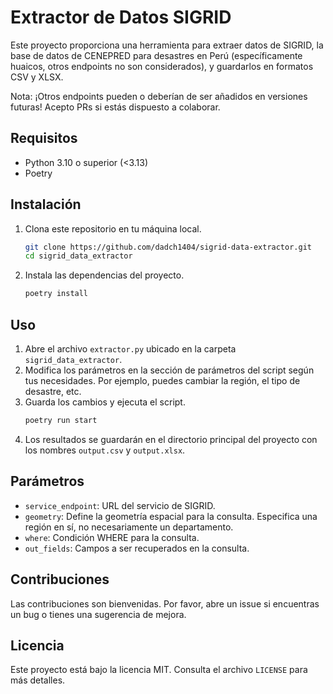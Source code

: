 # Extractor de Datos SIGRID

Este proyecto proporciona una herramienta para extraer datos de SIGRID, la base de datos de CENEPRED para desastres en Perú (específicamente huaicos, otros endpoints no son considerados), y guardarlos en formatos CSV y XLSX.

Nota: ¡Otros endpoints pueden o deberían de ser añadidos en versiones futuras! Acepto PRs si estás dispuesto a colaborar.

## Requisitos

- Python 3.10 o superior (<3.13)
- Poetry

## Instalación

1. Clona este repositorio en tu máquina local.
    ```sh
    git clone https://github.com/dadch1404/sigrid-data-extractor.git
    cd sigrid_data_extractor
    ```
2. Instala las dependencias del proyecto.
    ```sh
    poetry install
    ```

## Uso

1. Abre el archivo `extractor.py` ubicado en la carpeta `sigrid_data_extractor`.
2. Modifica los parámetros en la sección de parámetros del script según tus necesidades. Por ejemplo, puedes cambiar la región, el tipo de desastre, etc.
3. Guarda los cambios y ejecuta el script.
    ```sh
    poetry run start
    ```
4. Los resultados se guardarán en el directorio principal del proyecto con los nombres `output.csv` y `output.xlsx`.

## Parámetros

- `service_endpoint`: URL del servicio de SIGRID.
- `geometry`: Define la geometría espacial para la consulta. Especifica una región en sí, no necesariamente un departamento.
- `where`: Condición WHERE para la consulta.
- `out_fields`: Campos a ser recuperados en la consulta.

## Contribuciones

Las contribuciones son bienvenidas. Por favor, abre un issue si encuentras un bug o tienes una sugerencia de mejora.

## Licencia

Este proyecto está bajo la licencia MIT. Consulta el archivo `LICENSE` para más detalles.